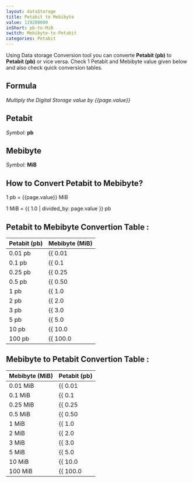 ```yaml
---
layout: dataStorage
title: Petabit to Mebibyte
value: 119200000
inShort: pb-to-MiB
switch: Mebibyte-to-Petabit
categories: Petabit
---
```


Using Data storage Conversion tool you can converte **Petabit (pb)** to **Petabit (pb)** or vice versa. Check 1 Petabit and Mebibyte value given below and also check quick conversion tables.

## Formula
*Multiply the Digital Storage value by {{page.value}}*

## Petabit
*Symbol:* **pb**

## Mebibyte
*Symbol:* **MiB**

## How to Convert Petabit to Mebibyte?

1 pb = {{page.value}} MiB

1 MiB = {{ 1.0 | divided_by: page.value }} pb


## Petabit to Mebibyte Convertion Table :

| Petabit (pb) | Mebibyte (MiB) |
| ---- | ---- |
| 0.01 pb | {{ 0.01 | times: page.value }} MiB |
| 0.1 pb | {{ 0.1 | times: page.value }} MiB |
| 0.25 pb | {{ 0.25 | times: page.value }} MiB |
| 0.5 pb | {{ 0.50 | times: page.value }} MiB |
| 1 pb | {{ 1.0 | times: page.value }} MiB |
| 2 pb | {{ 2.0 | times: page.value }} MiB |
| 3 pb | {{ 3.0 | times: page.value }} MiB |
| 5 pb | {{ 5.0 | times: page.value }} MiB |
| 10 pb | {{ 10.0 | times: page.value }} MiB |
| 100 pb | {{ 100.0 | times: page.value }} MiB |

## Mebibyte to Petabit Convertion Table :

| Mebibyte (MiB) | Petabit (pb) |
| ---- | ---- |
| 0.01 MiB | {{ 0.01 | divided_by: page.value }} pb |
| 0.1 MiB | {{ 0.1 | divided_by: page.value }} pb |
| 0.25 MiB | {{ 0.25 | divided_by: page.value }} pb |
| 0.5 MiB | {{ 0.50 | divided_by: page.value }} pb |
| 1 MiB | {{ 1.0 | divided_by: page.value }} pb |
| 2 MiB | {{ 2.0 | divided_by: page.value }} pb |
| 3 MiB | {{ 3.0 | divided_by: page.value }} pb |
| 5 MiB | {{ 5.0 | divided_by: page.value }} pb |
| 10 MiB | {{ 10.0 | divided_by: page.value }} pb |
| 100 MiB | {{ 100.0 | divided_by: page.value }} pb |


<script>
document.getElementById('selectInput')[18].selected = true
document.getElementById('selectOutput')[9].selected = true
</script>
